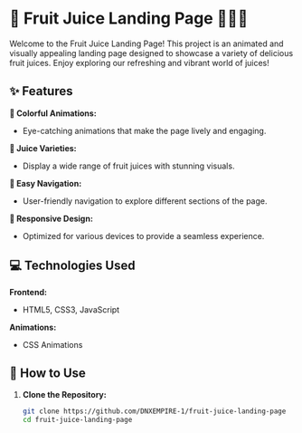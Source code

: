 # 🍹 Fruit Juice Landing Page 🍊🍍🍓

Welcome to the Fruit Juice Landing Page! This project is an animated and visually appealing landing page designed to showcase a variety of delicious fruit juices. Enjoy exploring our refreshing and vibrant world of juices!

## ✨ Features

**🌈 Colorful Animations:**
  - Eye-catching animations that make the page lively and engaging.

**🍇 Juice Varieties:**
  - Display a wide range of fruit juices with stunning visuals.

**🛒 Easy Navigation:**
  - User-friendly navigation to explore different sections of the page.

**📱 Responsive Design:**
  - Optimized for various devices to provide a seamless experience.

## 💻 Technologies Used

**Frontend:**
  - HTML5, CSS3, JavaScript

**Animations:**
  - CSS Animations

## 🚀 How to Use

1. **Clone the Repository:**
   ```bash
   git clone https://github.com/DNXEMPIRE-1/fruit-juice-landing-page
   cd fruit-juice-landing-page

